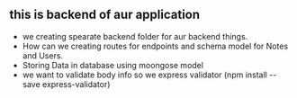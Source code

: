 ## this is backend of aur application
- we creating spearate backend folder for aur backend things.
- How can we creating routes for endpoints and schema model for Notes and Users.
- Storing Data in database using moongose model
- we want to validate body info so we express validator (npm install --save express-validator)